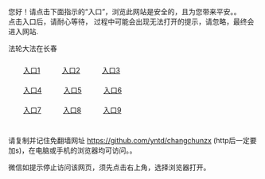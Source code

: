 您好！请点击下面指示的“入口”，浏览此网站是安全的，且为您带来平安。。 <br/>
点击入口后，请耐心等待， 过程中可能会出现无法打开的提示，请忽略，最终会进入网站. </br>

法轮大法在长春<br/>
<div style="padding:10px"><a style="margin:20px" target="_blank" href="https://d29b6sg2fsznd3.cloudfront.net/2Qpsp?zewfs" id="ccLink1" rel="nofollow">入口1</a> <a target="_blank" style="margin:20px" href="https://d3l36rt6klbcnh.cloudfront.net/2Qpsp?dhnxhci" id="ccLink2" rel="nofollow">入口2</a> <a style="margin:20px" target="_blank" href="https://d1n85x412iieuh.cloudfront.net/2Qpsp?dokqgint" id="ccLink3" rel="nofollow">入口3</a></div>

<div style="padding:10px" ><a style="margin:20px" target="_blank" href="https://d29b6sg2fsznd3.cloudfront.net/2Qpsp?zewfs" id="ccLink4" rel="nofollow">入口4</a> <a style="margin:20px" href="https://d3l36rt6klbcnh.cloudfront.net/2Qpsp?dhnxhci" target="_blank" id="ccLink5" rel="nofollow">入口5</a> <a style="margin:20px" href="https://d1n85x412iieuh.cloudfront.net/2Qpsp?dokqgint" target="_blank" id="ccLink6" rel="nofollow">入口6</a></div>

<div style="padding:10px"><a style="margin:20px" target="_blank" href="https://d29b6sg2fsznd3.cloudfront.net/2Qpsp?zewfs" id="ccLink7" rel="nofollow">入口7</a> <a style="margin:20px" href="https://d3l36rt6klbcnh.cloudfront.net/2Qpsp?dhnxhci" target="_blank" id="ccLink8" rel="nofollow">入口8</a> <a style="margin:20px" target="_blank" href="https://d1n85x412iieuh.cloudfront.net/2Qpsp?dokqgint" id="ccLink9" rel="nofollow">入口9</a></div>

<br/>



请复制并记住免翻墙网址 https://github.com/yntd/changchunzx (http后一定要加s)，在电脑或手机的浏览器均可访问。。<br/>

微信如提示停止访问该网页，须先点击右上角，选择浏览器打开。
